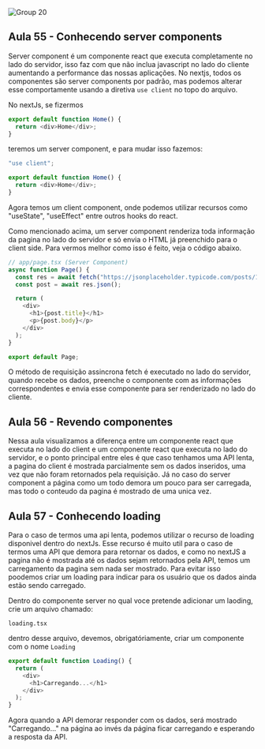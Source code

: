 ![Group 20](https://github.com/user-attachments/assets/620a8888-e794-4276-8145-3dd494592c0c)
 
## Aula 55 - Conhecendo server components

Server component é um componente react que executa completamente no lado do servidor, isso faz com que não inclua
javascript no lado do cliente aumentando a performance das nossas aplicações. No nextjs, todos os componentes são
server components por padrão, mas podemos alterar esse comportamente usando a diretiva `use client` no topo do arquivo.

No nextJs, se fizermos

```javascript
export default function Home() {
  return <div>Home</div>;
}
```

teremos um server component, e para mudar isso fazemos:

```javascript
"use client";

export default function Home() {
  return <div>Home</div>;
}
```

Agora temos um client component, onde podemos utilizar recursos como "useState", "useEffect" entre outros hooks do react.

Como mencionado acima, um server component renderiza toda informação da pagina no lado do servidor e só envia o HTML já preenchido para o client side. Para vermos melhor como isso é feito, veja o código abaixo.

```javascript
// app/page.tsx (Server Component)
async function Page() {
  const res = await fetch("https://jsonplaceholder.typicode.com/posts/1");
  const post = await res.json();

  return (
    <div>
      <h1>{post.title}</h1>
      <p>{post.body}</p>
    </div>
  );
}

export default Page;
```

O método de requisição assincrona fetch é executado no lado do servidor, quando recebe os dados, preenche o componente com as informações correspondentes e envia esse componente para ser renderizado no lado do cliente.

## Aula 56 - Revendo componentes

Nessa aula visualizamos a diferença entre um componente react que executa no lado do client e um componente react que executa no lado do servidor, e o ponto principal entre eles é que caso tenhamos uma API lenta, a pagina do client é mostrada parcialmente sem os dados inseridos, uma vez que não foram retornados pela requisição. Já no caso do server component a página como um todo demora um pouco para ser carregada, mas todo o conteudo da pagina é mostrado de uma unica vez.

## Aula 57 - Conhecendo loading

Para o caso de termos uma api lenta, podemos utilizar o recurso de loading disponivel dentro do nextJs. Esse recurso é muito util para o caso de termos uma API que demora para retornar os dados, e como no nextJS a pagina não é mostrada até os dados sejam retornados pela API, temos um carregamento da pagina sem nada ser mostrado. Para evitar isso poodemos criar um loading para indicar para os usuário que os dados ainda estão sendo carregado.

Dentro do componente server no qual voce pretende adicionar um laoding, crie um arquivo chamado:

    loading.tsx

dentro desse arquivo, devemos, obrigatóriamente, criar um componente com o nome `Loading`

```javascript
export default function Loading() {
  return (
    <div>
      <h1>Carregando...</h1>
    </div>
  );
}
```

Agora quando a API demorar responder com os dados, será mostrado "Carregando..." na página ao invés da página ficar carregando e esperando a resposta da API.
